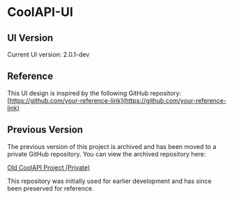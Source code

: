 # CoolAPI-UI

## UI Version

Current UI version: 2.0.1-dev

## Reference

This UI design is inspired by the following GitHub repository:  
[https://github.com/your-reference-link](https://github.com/your-reference-link)

## Previous Version

The previous version of this project is archived and has been moved to a private GitHub repository. You can view the archived repository here:

[Old CoolAPI Project (Private)](https://github.com/your-username/old-coolapi)

This repository was initially used for earlier development and has since been preserved for reference.